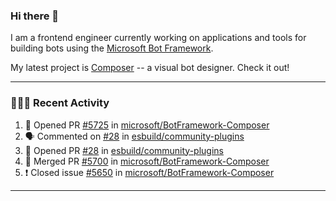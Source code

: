 ### Hi there 👋

I am a frontend engineer currently working on applications and tools for building bots using the [Microsoft Bot Framework](https://dev.botframework.com/).

My latest project is [Composer](https://github.com/microsoft/BotFramework-Composer) -- a visual bot designer. Check it out!

---

### 👨🏻‍💻 Recent Activity

<!--START_SECTION:activity-->
1. 💪 Opened PR [#5725](https://github.com/microsoft/BotFramework-Composer/pull/5725) in [microsoft/BotFramework-Composer](https://github.com/microsoft/BotFramework-Composer)
2. 🗣 Commented on [#28](https://github.com/esbuild/community-plugins/issues/28) in [esbuild/community-plugins](https://github.com/esbuild/community-plugins)
3. 💪 Opened PR [#28](https://github.com/esbuild/community-plugins/pull/28) in [esbuild/community-plugins](https://github.com/esbuild/community-plugins)
4. 🎉 Merged PR [#5700](https://github.com/microsoft/BotFramework-Composer/pull/5700) in [microsoft/BotFramework-Composer](https://github.com/microsoft/BotFramework-Composer)
5. ❗️ Closed issue [#5650](https://github.com/microsoft/BotFramework-Composer/issues/5650) in [microsoft/BotFramework-Composer](https://github.com/microsoft/BotFramework-Composer)
<!--END_SECTION:activity-->

---

<!--
**a-b-r-o-w-n/a-b-r-o-w-n** is a ✨ _special_ ✨ repository because its `README.md` (this file) appears on your GitHub profile.

Here are some ideas to get you started:

- 🔭 I’m currently working on ...
- 🌱 I’m currently learning ...
- 👯 I’m looking to collaborate on ...
- 🤔 I’m looking for help with ...
- 💬 Ask me about ...
- 📫 How to reach me: ...
- 😄 Pronouns: ...
- ⚡ Fun fact: ...
-->
